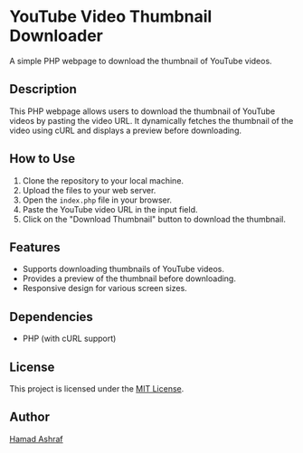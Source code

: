 # YouTube Video Thumbnail Downloader

A simple PHP webpage to download the thumbnail of YouTube videos.

## Description

This PHP webpage allows users to download the thumbnail of YouTube videos by pasting the video URL. It dynamically fetches the thumbnail of the video using cURL and displays a preview before downloading.

## How to Use

1. Clone the repository to your local machine.
2. Upload the files to your web server.
3. Open the `index.php` file in your browser.
4. Paste the YouTube video URL in the input field.
5. Click on the "Download Thumbnail" button to download the thumbnail.

## Features

- Supports downloading thumbnails of YouTube videos.
- Provides a preview of the thumbnail before downloading.
- Responsive design for various screen sizes.

## Dependencies

- PHP (with cURL support)

## License

This project is licensed under the [MIT License](LICENSE).

## Author

[Hamad Ashraf](https://github.com/h-ashraf)

